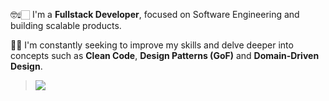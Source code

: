 

🤓☝🏻 I'm a **Fullstack Developer**, focused on Software Engineering and building scalable products.

🧠🤖 I'm constantly seeking to improve my skills and delve deeper into concepts such as **Clean Code**, **Design Patterns (GoF)** and **Domain-Driven Design**.
> ![](https://skillicons.dev/icons?i=nodejs,ts,nestjs,next,vitest,prisma,redis,react,tailwind,sass,express,bun,elysia,postgresql,mongo,python,docker)
